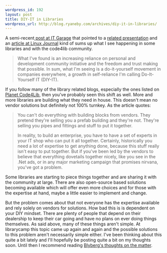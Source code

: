 ```yaml
--- 
wordpress_id: 192
layout: post
title: DIY-IT in Libraries
wordpress_url: http://blog.ryaneby.com/archives/diy-it-in-libraries/
---
```

A semi-recent<a href="http://www.itgarage.com/node/748"> post at IT Garage</a> that pointed to a <a href="http://www.searls.com/doc/oscon2003/index.htm">related presentation</a> and an <a href="http://www.linuxjournal.com/article/7242">article at Linux Journal</a> kind of sums up what I see happening in some libraries and with the code4lib community.
<blockquote>What I've found is an increasing reliance on personal and development community initiative and the freedom and trust making that possible. In sum, what I'm seeing is a do-it-yourself movement in companies everywhere, a growth in self-reliance I'm calling Do-It-Yourself IT (DIY-IT).</blockquote>
If you follow many of the library related blogs, especially the ones listed on<a href="http://planet.code4lib.org/"> Planet Code4Lib</a>, then you've probably seen this shift as well. More and more libraries are building what they need in house. This doesn't mean no vendor solutions but definitely not 100% turnkey. As the article quotes:
<blockquote>You can't do everything with building blocks from vendors. They pretend they're selling you a prefab building and they're not. They're selling you pipes and fittings and stuff to put it together.

In reality, to build an enterprise, you have to have a set of experts in your IT shop who can put it all together. Certainly, historically you need a lot of expertise to get anything done, because this stuff really isn't easy to put together. But if you've been led by the vendors to believe that everything dovetails together nicely, like you see in the .Net ads, or in any major marketing campaign that promises nirvana, you've got a problem.</blockquote>

Some libraries are starting to piece things together and are sharing it with the community at large. There are also open-source based solutions becoming available which will offer even more choices and for those with the expertise at hand, maybe a little easier to implement and change.

But the problem comes about that not everyone has the expertise available and rely solely on vendors for solutions. How bad this is is dependent on your DIY mindset. There are plenty of people that depend on their dealership to keep their car going and have no plans on ever doing things themselves. As said above, many of these things aren't simple. At librarycamp this topic came up again and again and the possible solutions to this problem aren't necessarily simple either. I've been thinking about this quite a bit lately and I'll hopefully be posting quite a bit on my thoughts soon. Until then I recommend reading <a href="http://www.blyberg.net/2006/04/25/overcoming-the-tech-deficit-and-helping-others-to/">Blyberg's thoughts on the matter</a>.
